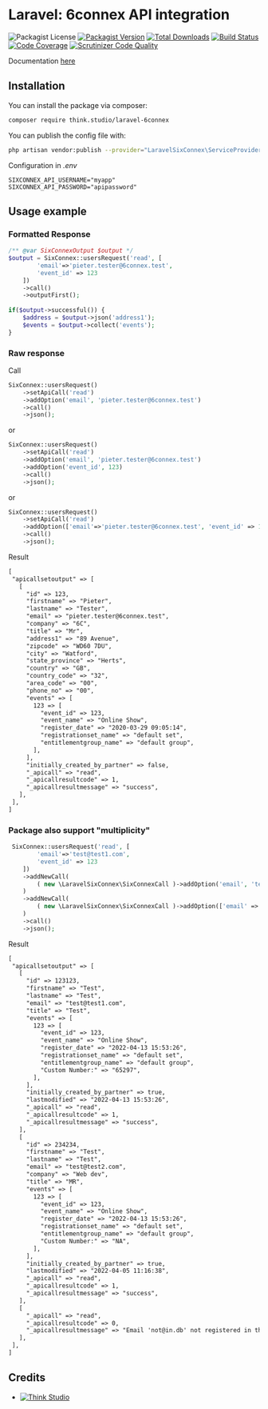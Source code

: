 # Laravel: 6connex API integration

![Packagist License](https://img.shields.io/packagist/l/think.studio/laravel-6connex?color=%234dc71f)
[![Packagist Version](https://img.shields.io/packagist/v/think.studio/laravel-6connex)](https://packagist.org/packages/think.studio/laravel-6connex)
[![Total Downloads](https://img.shields.io/packagist/dt/think.studio/laravel-6connex)](https://packagist.org/packages/think.studio/laravel-6connex)
[![Build Status](https://scrutinizer-ci.com/g/dev-think-one/laravel-6connex/badges/build.png?b=main)](https://scrutinizer-ci.com/g/dev-think-one/laravel-6connex/build-status/main)
[![Code Coverage](https://scrutinizer-ci.com/g/dev-think-one/laravel-6connex/badges/coverage.png?b=main)](https://scrutinizer-ci.com/g/dev-think-one/laravel-6connex/?branch=main)
[![Scrutinizer Code Quality](https://scrutinizer-ci.com/g/dev-think-one/laravel-6connex/badges/quality-score.png?b=main)](https://scrutinizer-ci.com/g/dev-think-one/laravel-6connex/?branch=main)

Documentation [here](docs%2F6Connex_API_REGISTRATION_STEPS.pdf)

## Installation

You can install the package via composer:

```bash
composer require think.studio/laravel-6connex
```

You can publish the config file with:
```bash
php artisan vendor:publish --provider="LaravelSixConnex\ServiceProvider" --tag="config"
```
Configuration in *.env*
```dotenv
SIXCONNEX_API_USERNAME="myapp"
SIXCONNEX_API_PASSWORD="apipassword"
```

## Usage example

### Formatted Response

```php
/** @var SixConnexOutput $output */
$output = SixConnex::usersRequest('read', [
        'email'=>'pieter.tester@6connex.test', 
        'event_id' => 123
    ])
    ->call()
    ->outputFirst();
    
if($output->successful()) {
    $address = $output->json('address1');
    $events = $output->collect('events');
}
```

### Raw response

Call

```php
SixConnex::usersRequest()
    ->setApiCall('read')
    ->addOption('email', 'pieter.tester@6connex.test')
    ->call()
    ->json();
```
or
```php
SixConnex::usersRequest()
    ->setApiCall('read')
    ->addOption('email', 'pieter.tester@6connex.test')
    ->addOption('event_id', 123)
    ->call()
    ->json();
```
or
```php
SixConnex::usersRequest()
    ->setApiCall('read')
    ->addOption(['email'=>'pieter.tester@6connex.test', 'event_id' => 123])
    ->call()
    ->json();
```

Result

```txt
[
 "apicallsetoutput" => [
   [
     "id" => 123,
     "firstname" => "Pieter",
     "lastname" => "Tester",
     "email" => "pieter.tester@6connex.test",
     "company" => "6C",
     "title" => "Mr",
     "address1" => "89 Avenue",
     "zipcode" => "WD60 7DU",
     "city" => "Watford",
     "state_province" => "Herts",
     "country" => "GB",
     "country_code" => "32",
     "area_code" => "00",
     "phone_no" => "00",
     "events" => [
       123 => [
         "event_id" => 123,
         "event_name" => "Online Show",
         "register_date" => "2020-03-29 09:05:14",
         "registrationset_name" => "default set",
         "entitlementgroup_name" => "default group",
       ],
     ],
     "initially_created_by_partner" => false,
     "_apicall" => "read",
     "_apicallresultcode" => 1,
     "_apicallresultmessage" => "success",
   ],
 ],
]
```

### Package also support "multiplicity"

```php
 SixConnex::usersRequest('read', [
        'email'=>'test@test1.com', 
        'event_id' => 123
    ])
    ->addNewCall(
        ( new \LaravelSixConnex\SixConnexCall )->addOption('email', 'test@test2.com')
    )
    ->addNewCall(
        ( new \LaravelSixConnex\SixConnexCall )->addOption(['email' => 'not@in.db'])
    )
    ->call()
    ->json();
```

Result

```txt
[
 "apicallsetoutput" => [
   [
     "id" => 123123,
     "firstname" => "Test",
     "lastname" => "Test",
     "email" => "test@test1.com",
     "title" => "Test",
     "events" => [
       123 => [
         "event_id" => 123,
         "event_name" => "Online Show",
         "register_date" => "2022-04-13 15:53:26",
         "registrationset_name" => "default set",
         "entitlementgroup_name" => "default group",
         "Custom Number:" => "65297",
       ],
     ],
     "initially_created_by_partner" => true,
     "lastmodified" => "2022-04-13 15:53:26",
     "_apicall" => "read",
     "_apicallresultcode" => 1,
     "_apicallresultmessage" => "success",
   ],
   [
     "id" => 234234,
     "firstname" => "Test",
     "lastname" => "Test",
     "email" => "test@test2.com",
     "company" => "Web dev",
     "title" => "MR",
     "events" => [
       123 => [
         "event_id" => 123,
         "event_name" => "Online Show",
         "register_date" => "2022-04-13 15:53:26",
         "registrationset_name" => "default set",
         "entitlementgroup_name" => "default group",
         "Custom Number:" => "NA",
       ],
     ],
     "initially_created_by_partner" => true,
     "lastmodified" => "2022-04-05 11:16:38",
     "_apicall" => "read",
     "_apicallresultcode" => 1,
     "_apicallresultmessage" => "success",
   ],
   [
     "_apicall" => "read",
     "_apicallresultcode" => 0,
     "_apicallresultmessage" => "Email 'not@in.db' not registered in the database",
   ],
 ],
]
```

## Credits

- [![Think Studio](https://yaroslawww.github.io/images/sponsors/packages/logo-think-studio.png)](https://think.studio/)
